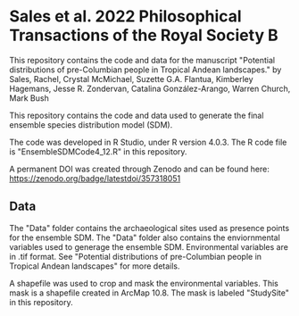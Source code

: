 # Sales et al. 2022 Philosophical Transactions of the Royal Society B 
This repository contains the code and data for the manuscript "Potential distributions of pre-Columbian people in Tropical Andean landscapes." by Sales, Rachel, Crystal McMichael, Suzette G.A. Flantua, Kimberley Hagemans, Jesse R. Zondervan, Catalina González-Arango, Warren Church, Mark Bush  

This repository contains the code and data used to generate the final ensemble species distribution model (SDM). 

The code was developed in R Studio, under R version 4.0.3. The R code file is "EnsembleSDMCode4_12.R" in this repository. 

A permanent DOI was created through Zenodo and can be found here: https://zenodo.org/badge/latestdoi/357318051

## Data
The "Data" folder contains the archaeological sites used as presence points for the ensemble SDM. 
The "Data" folder also contains the enviornmental variables used to generage the ensemble SDM. Environmental variables are in .tif format. See "Potential distributions of pre-Columbian people in Tropical Andean landscapes" for more details. 

A shapefile was used to crop and mask the environmental variables. This mask is a shapefile created in ArcMap 10.8. The mask is labeled "StudySite" in this repository. 
